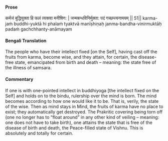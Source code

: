 #### Prose 

कर्मजं बुद्धियुक्ता हि फलं त्यक्त्वा मनीषिण: |
जन्मबन्धविनिर्मुक्ता: पदं गच्छन्त्यनामयम् || 51||
karma-jaṁ buddhi-yuktā hi phalaṁ tyaktvā manīṣhiṇaḥ
janma-bandha-vinirmuktāḥ padaṁ gachchhanty-anāmayam

 #### Bengali Translation 

The people who have their intellect fixed [on the Self], having cast off the fruits from karma, become wise, and they attain, for certain, the disease-free state, emancipated from birth and death – meaning: the state free of the illness of samsara.

 #### Commentary 

If one is with one-pointed intellect in buddhiyoga [the intellect fixed on the Self] and holds on to the bindu, rulership over the mind is born. The mind becomes according to how one would like it to be. That is, verily, the state of the wise. Then as mind stays in Mind, the fruits of karma have no place to exist; they automatically get destroyed. The Prakritic covering being torn off (one no longer has to “float around” in any other kind of veiling – meaning: one does not have to take birth), one attains the state that is free of the disease of birth and death, the Peace-filled state of Vishnu. This is absolutely and totally for certain.